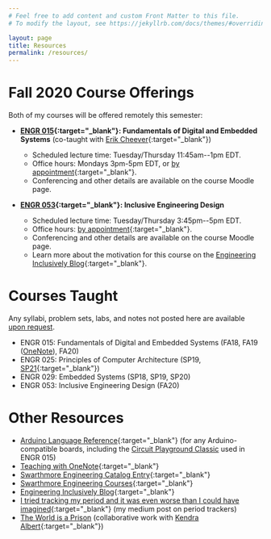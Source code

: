```yaml
---
# Feel free to add content and custom Front Matter to this file.
# To modify the layout, see https://jekyllrb.com/docs/themes/#overriding-theme-defaults

layout: page
title: Resources
permalink: /resources/
---
```


<!--Requesting a recommendation? Read these instructions and fill out the associated form.-->


# Fall 2020 Course Offerings

Both of my courses will be offered remotely this semester:  

- **[ENGR 015](https://www.notion.so/ENGR-015-FA20-a392ebe3632e4205898bb0eac788629e "ENGR 015"){:target="_blank"}: Fundamentals of Digital and Embedded Systems** (co-taught with [Erik Cheever](http://www.swarthmore.edu/NatSci/echeeve1/ "Erik Cheever's Website"){:target="_blank"})
	- Scheduled lecture time: Tuesday/Thursday 11:45am--1pm EDT. 
	- Office hours: Mondays 3pm-5pm EDT, or [by appointment](https://calendly.com/maggiedelano/meet "Calendly"){:target="_blank"}.
	- Conferencing and other details are available on the course Moodle page.

- **[ENGR 053](https://www.notion.so/ENGR-053-FA20-aab6498961fe4d3d85c9d9f31e0cdbef "ENGR 053"){:target="_blank"}: Inclusive Engineering Design**
	- Scheduled lecture time: Tuesday/Thursday 3:45pm--5pm EDT. 
	- Office hours: [by appointment](https://calendly.com/maggiedelano/meet "Calendly"){:target="_blank"}.
	- Conferencing and other details are available on the course Moodle page.
	- Learn more about the motivation for this course on the [Engineering Inclusively Blog](https://engineeringinclusively.com/ "Engineering Inclusively Blog"){:target="_blank"}.

# Courses Taught

Any syllabi, problem sets, labs, and notes not posted here are available [upon request](mailto:mdelano1@swarthmore.edu).

- ENGR 015: Fundamentals of Digital and Embedded Systems (FA18, FA19 ([OneNote](https://onedrive.live.com/View.aspx?resid=47217E65623C94A4!696&wd=target(L1%20-%20Intro%20to%20Digital%20and%20Embedded%20Systems.one%7Cba453a63-4f1e-7743-bf8e-4a5ee0f920c6/Welcome%20to%20E15%20Lecture!%7C73693423-29d8-4e4d-a453-01b444eca588/%29&authkey=!AE19_DxyrJdg534){:target="_blank"})), FA20)
- ENGR 025: Principles of Computer Architecture (SP19, [SP21](https://catalog.swarthmore.edu/preview_course.php?catoid=7&coid=8096 "ENGR 025"){:target="_blank"})
- ENGR 029: Embedded Systems (SP18, SP19, SP20)
- ENGR 053: Inclusive Engineering Design (FA20)

# Other Resources

- [Arduino Language Reference](https://www.arduino.cc/reference/en/){:target="_blank"} (for any Arduino-compatible boards, including the [Circuit Playground Classic](https://www.adafruit.com/product/3000 "Circuit Playground Classic") used in ENGR 015)
- [Teaching with OneNote](https://blogs.swarthmore.edu/its/2020/06/23/using-onenote-for-teaching/){:target="_blank"}
- [Swarthmore Engineering Catalog Entry](https://catalog.swarthmore.edu/preview_program.php?catoid=7&poid=262){:target="_blank"}
- [Swarthmore Engineering Courses](https://www.swarthmore.edu/engineering/courses){:target="_blank"}
- [Engineering Inclusively Blog](https://engineeringinclusively.com/ "Engineering Inclusively Blog"){:target="_blank"}
- [I tried tracking my period and it was even worse than I could have imagined](https://medium.com/@maggied/i-tried-tracking-my-period-and-it-was-even-worse-than-i-could-have-imagined-bb46f869f45 "I tried tracking my period and it was even worse than I could have imagined"){:target="_blank"} (my medium post on period trackers)
- [The World is a Prison](https://logicmag.io/justice/the-world-is-a-prison/ "The World is a Prison") (collaborative work with [Kendra Albert](https://www.kendraalbert.com "Kendra Albert"){:target="_blank"})
